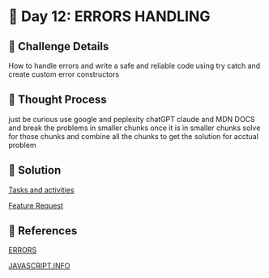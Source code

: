 # 🌟 Day 12: ERRORS HANDLING

## 📜 Challenge Details

How to handle errors and write a safe and reliable code using try catch and create custom error constructors 

## 📝 Thought Process

just be curious use google and peplexity chatGPT claude and MDN DOCS and break the problems in smaller chunks once it is in smaller chunks solve for those chunks and combine all the chunks to get the solution for acctual problem

## 🔎 Solution

[Tasks and activities](https://github.com/SURENDRA-BABU-VUNNAM/JavaScript-30-Day-challenge/tree/main/12_Day_12_errors/01_tasks_and_activities)

[Feature Request](https://github.com/SURENDRA-BABU-VUNNAM/JavaScript-30-Day-challenge/tree/main/12_Day_12_errors/02_feature_request)

## 🔗 References

[ERRORS](https://www.perplexity.ai/search/help-me-to-understand-and-impl-xOpMzR7NSFqhfiYC0Ji2uw)

[JAVASCRIPT.INFO](https://javascript.info/)